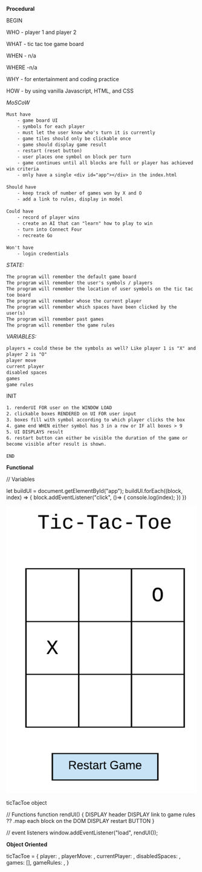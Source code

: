 **Procedural**

BEGIN

WHO - player 1 and player 2

WHAT - tic tac toe game board 

WHEN - n/a

WHERE -n/a 

WHY - for entertainment and coding practice 

HOW - by using vanilla Javascript, HTML, and CSS

*MoSCoW*

    Must have
        - game board UI
        - symbols for each player
        - must let the user know who's turn it is currently
        - game tiles should only be clickable once
        - game should display game result
        - restart (reset button)
        - user places one symbol on block per turn
        - game continues until all blocks are full or player has achieved win criteria
        - only have a single <div id="app"></div> in the index.html

    Should have
        - keep track of number of games won by X and O
        - add a link to rules, display in model
        
    Could have
        - record of player wins
        - create an AI that can "learn" how to play to win
        - turn into Connect Four
        - recreate Go

    Won't have
        - login credentials

*STATE:*

    The program will remember the default game board
    The program will remember the user's symbols / players
    The program will remember the location of user symbols on the tic tac toe board
    The program will remember whose the current player
    The program will remember which spaces have been clicked by the user(s)
    The program will remember past games
    The program will remember the game rules

*VARIABLES:*

    players = could these be the symbols as well? Like player 1 is "X" and player 2 is "O"
    player move
    current player
    disabled spaces
    games
    game rules


INIT

    1. renderUI FOR user on the WINDOW LOAD
    2. clickable boxes RENDERED on UI FOR user input
    3. boxes fill with symbol according to which player clicks the box
    4. game end WHEN either symbol has 3 in a row or IF all boxes > 9
    5. UI DISPLAYS result
    6. restart button can either be visible the duration of the game or become visible after result is shown.
    
    END

**Functional**

// Variables

let buildUI = document.getElementById("app");
buildUI.forEach((block, index) => {
    block.addEventListener("click", ()=> {
        console.log(index);
    })
})

![tic tac toe board](/img/tictactoeboard.png)


ticTacToe object

// Functions
function rendUI() {
    DISPLAY header
    DISPLAY link to game rules
    ?? .map each block on the DOM
    DISPLAY restart BUTTON
}





// event listeners
window.addEventListener("load", rendUI());







**Object Oriented**

ticTacToe = {
    player: ,
    playerMove: ,
    currentPlayer: ,
    disabledSpaces: ,
    games: [],
    gameRules: ,
}